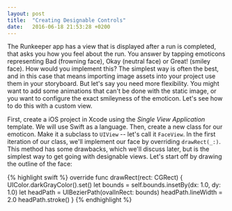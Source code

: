 ```yaml
---
layout: post
title:  "Creating Designable Controls"
date:   2016-06-18 21:53:28 +0200
---
```

The Runkeeper app has a view that is displayed after a run is completed, that asks you how you feel about the run. You answer by tapping emoticons representing Bad (frowning face), Okay (neutral face) or Great! (smiley face). How would you implement this? The simplest way is often the best, and in this case that means importing image assets into your project use them in your storyboard. But let's say you need more flexibility. You might want to add some animations that can't be done with the static image, or you want to configure the exact smileyness of the emoticon. Let's see how to do this with a custom view.

First, create a iOS project in Xcode using the _Single View Application_ template. We will use Swift as a language. Then, create a new class for our emoticon. Make it a subclass to `UIView` -- let's call it `FaceView`. In the first iteration of our class, we'll implement our face by overriding `drawRect(_:)`. This method has some drawbacks, which we'll discuss later, but is the simplest way to get going with designable views. Let's start off by drawing the outline of the face:


{% highlight swift %}
override func drawRect(rect: CGRect) {
    UIColor.darkGrayColor().set()
    let bounds = self.bounds.insetBy(dx: 1.0, dy: 1.0)
    let headPath = UIBezierPath(ovalInRect: bounds)
    headPath.lineWidth = 2.0
    headPath.stroke()
}
{% endhighlight %}

